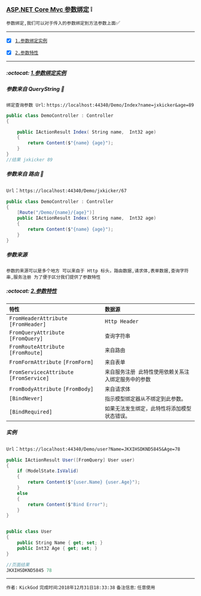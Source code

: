 ### [ASP.NET Core Mvc 参数绑定](#top) :grey_exclamation: <b id="top"></b>
`参数绑定,我们可以对于传入的参数绑定到方法参数上面`:white_check_mark:

------

- [x] [`1.参数绑定实例`](#target1)
- [x] [`2.参数特性`](#target2)


------

#####  :octocat: [1.参数绑定实例](#top) <b id="target1"></b> 

##### 参数来自 QueryString :speech_balloon: 
`绑定查询参数 Url`: `https://localhost:44340/Demo/Index?name=jxkicker&age=89`
```c#
public class DemoController : Controller
{

    public IActionResult Index( String name,  Int32 age)
    {
        return Content($"{name} {age}");
    }
}
//结果 jxkicker 89
```

##### 参数来自 路由 :speech_balloon: 
`Url`：`https://localhost:44340/Demo/jxkicker/67`
```c#
public class DemoController : Controller
{
    [Route("/Demo/{name}/{age}")]
    public IActionResult Index( String name,  Int32 age)
    {
        return Content($"{name} {age}");
    }
}
```

##### 参数来源
`参数的来源可以是多个地方 可以来自于 Http 标头，路由数据,请求体,表单数据,查询字符串,服务注册 为了便于区分我们提供了参数特性` 



#####  :octocat: [2.参数特性](#top) <b id="target2"></b> 

|`特性`|`数据源`|
|:-----|:------|
|`FromHeaderAttribute` `[FromHeader]`|`Http Header`|
|`FromQueryAttribute` `[FromQuery]`|`查询字符串`|
|`FromRouteAttribute` `[FromRoute]`|`来自路由`|
|`FromFormAttribute` `[FromForm]`|`来自表单`|
|`FromServicecAttribute` `[FromService]`|`来自服务注册 此特性使用依赖关系注入绑定服务中的参数`|
|`FromBodyAttribute` `[FromBody]`|`来自请求体`|
| `[BindNever]`|`指示模型绑定器从不绑定到此参数。`|
| `[BindRequired]`|`如果无法发生绑定，此特性将添加模型状态错误。`|

##### 实例
`Url`：`https://localhost:44340/Demo/user?Name=JKXIHSDKND5845&Age=78`

```c#
public IActionResult User([FromQuery] User user)
{
    if (ModelState.IsValid)
    {
        return Content($"{user.Name} {user.Age}");
    }
    else
    {
        return Content($"Bind Error");
    }
}


public class User
{
    public String Name { get; set; }
    public Int32 Age { get; set; }
}

//页面结果
JKXIHSDKND5845 78
```



--------------------
`作者:` `KickGod` 
`完成时间`:`2018年12月31日18:33:38`
`备注信息`: `任意使用` 
